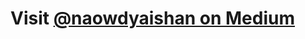 # Visit <a href="https://nawodyaishan.medium.com/introduction-to-machine-learning-and-hello-world-in-neural-networks-317ab0f9fdfa" target="_blank">@naowdyaishan on Medium</a>
